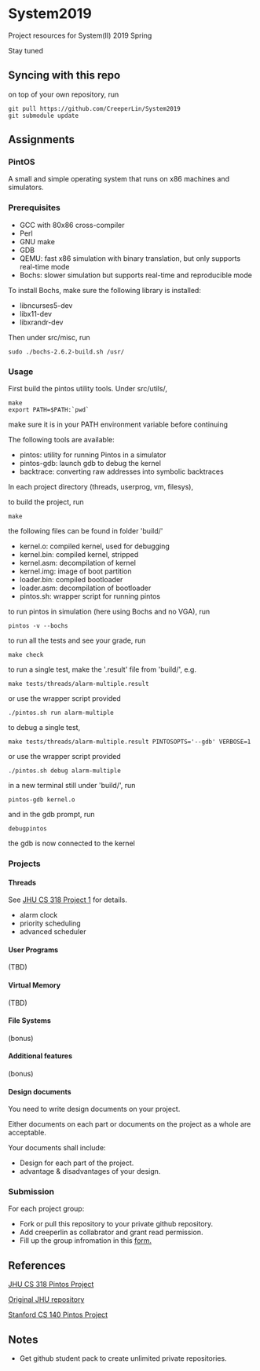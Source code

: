 # System2019

Project resources for System(II) 2019 Spring

Stay tuned

## Syncing with this repo

on top of your own repository, run

    git pull https://github.com/CreeperLin/System2019
    git submodule update

## Assignments

### PintOS

A small and simple operating system that runs on x86 machines and simulators.

### Prerequisites

- GCC with 80x86 cross-compiler
- Perl
- GNU make
- GDB
- QEMU: fast x86 simulation with binary translation, but only supports real-time mode
- Bochs: slower simulation but supports real-time and reproducible mode

To install Bochs, make sure the following library is installed:

- libncurses5-dev
- libx11-dev
- libxrandr-dev

Then under src/misc, run

    sudo ./bochs-2.6.2-build.sh /usr/

### Usage

First build the pintos utility tools. Under src/utils/,

    make
    export PATH=$PATH:`pwd`

make sure it is in your PATH environment variable before continuing

The following tools are available:

- pintos: utility for running Pintos in a simulator
- pintos-gdb: launch gdb to debug the kernel
- backtrace: converting raw addresses into symbolic backtraces

In each project directory (threads, userprog, vm, filesys),

to build the project, run

    make

the following files can be found in folder 'build/'

- kernel.o: compiled kernel, used for debugging
- kernel.bin: compiled kernel, stripped
- kernel.asm: decompilation of kernel
- kernel.img: image of boot partition
- loader.bin: compiled bootloader
- loader.asm: decompilation of bootloader
- pintos.sh: wrapper script for running pintos

to run pintos in simulation (here using Bochs and no VGA), run

    pintos -v --bochs

to run all the tests and see your grade, run

    make check

to run a single test, make the '.result' file from 'build/', e.g.

    make tests/threads/alarm-multiple.result

or use the wrapper script provided

    ./pintos.sh run alarm-multiple

to debug a single test,

    make tests/threads/alarm-multiple.result PINTOSOPTS='--gdb' VERBOSE=1

or use the wrapper script provided

    ./pintos.sh debug alarm-multiple

in a new terminal still under 'build/', run

    pintos-gdb kernel.o

and in the gdb prompt, run

    debugpintos

the gdb is now connected to the kernel

### Projects

#### Threads

See [JHU CS 318 Project 1](https://www.cs.jhu.edu/~huang/cs318/fall17/project/project1.html) for details.

- alarm clock
- priority scheduling
- advanced scheduler

#### User Programs

(TBD)

#### Virtual Memory

(TBD)

#### File Systems

(bonus)

#### Additional features

(bonus)

#### Design documents

You need to write design documents on your project.

Either documents on each part or documents on the project as a whole are acceptable.

Your documents shall include:

- Design for each part of the project.
- advantage & disadvantages of your design.

### Submission

For each project group:

- Fork or pull this repository to your private github repository.
- Add creeperlin as collabrator and grant read permission.
- Fill up the group infromation in this [form.](https://shimo.im/sheets/FOQMFyh7ovU8SPeW)

## References

[JHU CS 318 Pintos Project](https://cs.jhu.edu/~huang/cs318/fall17/project/guide.html)

[Original JHU repository](https://github.com/jhu-cs318/pintos)

[Stanford CS 140 Pintos Project](https://web.stanford.edu/class/cs140/projects/pintos/pintos.html)

## Notes

- Get github student pack to create unlimited private repositories.
